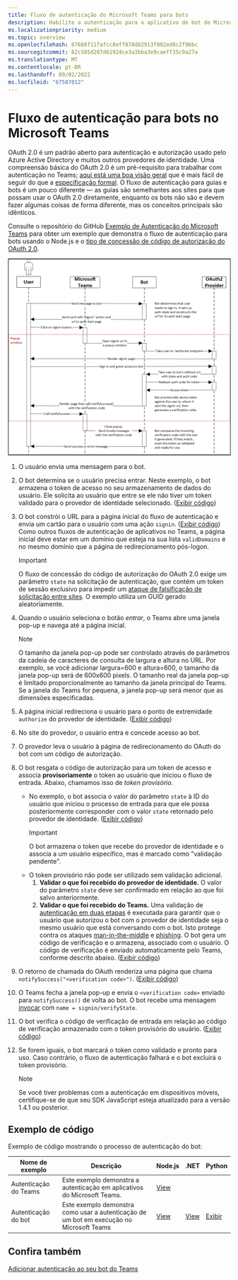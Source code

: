 ```yaml
---
title: Fluxo de autenticação do Microsoft Teams para bots
description: Habilite a autenticação para o aplicativo de bot do Microsoft Teams com o provedor OAuth de terceiros usando exemplos de código.
ms.localizationpriority: medium
ms.topic: overview
ms.openlocfilehash: 67668f11fafcc8eff878d82913f002ed8c2f96bc
ms.sourcegitcommit: 82c585d287d61924ce3a3bba3e9caeff35c9a27a
ms.translationtype: MT
ms.contentlocale: pt-BR
ms.lasthandoff: 09/02/2022
ms.locfileid: "67587012"
---
```

# <a name="authentication-flow-for-bots-in-microsoft-teams"></a>Fluxo de autenticação para bots no Microsoft Teams

OAuth 2.0 é um padrão aberto para autenticação e autorização usado pelo Azure Active Directory e muitos outros provedores de identidade. Uma compreensão básica do OAuth 2.0 é um pré-requisito para trabalhar com autenticação no Teams; [aqui está uma boa visão geral](https://aaronparecki.com/oauth-2-simplified/) que é mais fácil de seguir do que a [especificação formal](https://oauth.net/2/). O fluxo de autenticação para guias e bots é um pouco diferente — as guias são semelhantes aos sites para que possam usar o OAuth 2.0 diretamente, enquanto os bots não são e devem fazer algumas coisas de forma diferente, mas os conceitos principais são idênticos.

Consulte o repositório do GitHub [Exemplo de Autenticação do Microsoft Teams](https://github.com/OfficeDev/Microsoft-Teams-Samples/tree/main/samples/app-auth/nodejs) para obter um exemplo que demonstra o fluxo de autenticação para bots usando o Node.js e o [tipo de concessão de código de autorização do OAuth 2.0](https://oauth.net/2/grant-types/authorization-code/).

![Diagrama da sequência de autenticação do bot](../../../assets/images/authentication/bot_auth_sequence_diagram.png)

1. O usuário envia uma mensagem para o bot.
2. O bot determina se o usuário precisa entrar.
   Neste exemplo, o bot armazena o token de acesso no seu armazenamento de dados do usuário. Ele solicita ao usuário que entre se ele não tiver um token validado para o provedor de identidade selecionado. ([Exibir código](https://github.com/OfficeDev/microsoft-teams-sample-auth-node/blob/469952a26d618dbf884a3be53c7d921cc580b1e2/src/utils/AuthenticationUtils.ts#L58-L76))
3. O bot constrói o URL para a página inicial do fluxo de autenticação e envia um cartão para o usuário com uma ação `signin`. ([Exibir código](https://github.com/OfficeDev/microsoft-teams-sample-auth-node/blob/469952a26d618dbf884a3be53c7d921cc580b1e2/src/dialogs/BaseIdentityDialog.ts#L160-L190))</br>
    Como outros fluxos de autenticação de aplicativos no Teams, a página inicial deve estar em um domínio que esteja na sua lista `validDomains` e no mesmo domínio que a página de redirecionamento pós-logon.
    > [!IMPORTANT]
    > O fluxo de concessão do código de autorização do OAuth 2.0 exige um parâmetro `state` na solicitação de autenticação, que contém um token de sessão exclusivo para impedir um [ataque de falsificação de solicitação entre sites](https://en.wikipedia.org/wiki/Cross-site_request_forgery). O exemplo utiliza um GUID gerado aleatoriamente.
4. Quando o usuário seleciona o botão *entrar*, o Teams abre uma janela pop-up e navega até a página inicial.
   > [!NOTE]
   > O tamanho da janela pop-up pode ser controlado através de parâmetros da cadeia de caracteres de consulta de largura e altura no URL. Por exemplo, se você adicionar largura=600 e altura=600, o tamanho da janela pop-up será de 600x600 pixels. O tamanho real da janela pop-up é limitado proporcionalmente ao tamanho da janela principal do Teams. Se a janela do Teams for pequena, a janela pop-up será menor que as dimensões especificadas.

5. A página inicial redireciona o usuário para o ponto de extremidade `authorize` do provedor de identidade. ([Exibir código](https://github.com/OfficeDev/microsoft-teams-sample-auth-node/blob/469952a26d618dbf884a3be53c7d921cc580b1e2/public/html/auth-start.html#L51-L56))
6. No site do provedor, o usuário entra e concede acesso ao bot.
7. O provedor leva o usuário à página de redirecionamento do OAuth do bot com um código de autorização.
8. O bot resgata o código de autorização para um token de acesso e associa **provisoriamente** o token ao usuário que iniciou o fluxo de entrada. Abaixo, chamamos isso de *token provisório*.
    * No exemplo, o bot associa o valor do parâmetro `state` à ID do usuário que iniciou o processo de entrada para que ele possa posteriormente corresponder com o valor `state` retornado pelo provedor de identidade. ([Exibir código](https://github.com/OfficeDev/microsoft-teams-sample-auth-node/blob/469952a26d618dbf884a3be53c7d921cc580b1e2/src/AuthBot.ts#L70-L99))
      > [!IMPORTANT]
      > O bot armazena o token que recebe do provedor de identidade e o associa a um usuário específico, mas é marcado como "validação pendente".
    * O token provisório não pode ser utilizado sem validação adicional.
      1. **Validar o que foi recebido do provedor de identidade.** O valor do parâmetro `state` deve ser confirmado em relação ao que foi salvo anteriormente.
      1. **Validar o que foi recebido do Teams.** Uma validação de [autenticação em duas etapas](https://en.wikipedia.org/wiki/Man-in-the-middle_attack) é executada para garantir que o usuário que autorizou o bot com o provedor de identidade seja o mesmo usuário que está conversando com o bot. Isto protege contra os ataques [man-in-the-middle](https://en.wikipedia.org/wiki/Man-in-the-middle_attack) e [phishing](https://en.wikipedia.org/wiki/Phishing). O bot gera um código de verificação e o armazena, associado com o usuário. O código de verificação é enviado automaticamente pelo Teams, conforme descrito abaixo. ([Exibir código](https://github.com/OfficeDev/microsoft-teams-sample-auth-node/blob/469952a26d618dbf884a3be53c7d921cc580b1e2/src/AuthBot.ts#L100-L113))
9. O retorno de chamada do OAuth renderiza uma página que chama `notifySuccess("<verification code>")`. ([Exibir código](https://github.com/OfficeDev/microsoft-teams-sample-auth-node/blob/master/src/views/oauth-callback-success.hbs))
10. O Teams fecha a janela pop-up e envia o `<verification code>` enviado para `notifySuccess()` de volta ao bot. O bot recebe uma mensagem [invocar](/bot-framework/dotnet/bot-builder-dotnet-activities#invoke) com `name = signin/verifyState`.
11. O bot verifica o código de verificação de entrada em relação ao código de verificação armazenado com o token provisório do usuário. ([Exibir código](https://github.com/OfficeDev/microsoft-teams-sample-auth-node/blob/469952a26d618dbf884a3be53c7d921cc580b1e2/src/dialogs/BaseIdentityDialog.ts#L127-L140))
12. Se forem iguais, o bot marcará o token como validado e pronto para uso. Caso contrário, o fluxo de autenticação falhará e o bot excluirá o token provisório.

    > [!NOTE]
    > Se você tiver problemas com a autenticação em dispositivos móveis, certifique-se de que seu SDK JavaScript esteja atualizado para a versão 1.4.1 ou posterior.

## <a name="code-sample"></a>Exemplo de código

Exemplo de código mostrando o processo de autenticação do bot:

| **Nome de exemplo** | **Descrição** | **Node.js** | **.NET** | **Python** |
|-----------------|----------------|--------------|----------|-----------|
| Autenticação do Teams | Este exemplo demonstra a autenticação em aplicativos do Microsoft Teams. | [View](https://github.com/OfficeDev/microsoft-teams-sample-auth-node) | | |
| Autenticação do bot | Este exemplo demonstra como usar a autenticação de um bot em execução no Microsoft Teams | [View](https://github.com/microsoft/BotBuilder-Samples/tree/main/samples/javascript_nodejs/46.teams-auth) | [View](https://github.com/microsoft/BotBuilder-Samples/tree/main/samples/csharp_dotnetcore/46.teams-auth) | [Exibir](https://github.com/microsoft/BotBuilder-Samples/tree/main/samples/python/46.teams-auth)

## <a name="see-also"></a>Confira também

[Adicionar autenticação ao seu bot do Teams](add-authentication.md)

